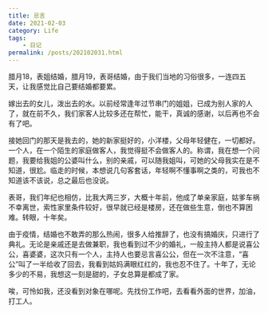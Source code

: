 ```yaml
---
title: 忌言
date: 2021-02-03
category: Life
tags:
    - 日记
permalink: /posts/202102031.html
---
```


腊月18，表姐结婚，腊月19，表哥结婚，由于我们当地的习俗很多，一连四五天，让我感觉比自己要结婚都要累。

嫁出去的女儿，泼出去的水。以前经常逢年过节串门的姐姐，已成为别人家的人了，就在前不久，我们家客人比较多还在帮忙，能干，真诚的感谢，以后再也不会有了吧。

接她回门的那天是我去的，她的新家挺好的，小洋楼，父母年轻健在，一切都好。一个人，在一个陌生的家庭做客人，我觉得挺不会做客人的。称谓，我在想一个问题，我要给我姐的公婆叫什么，别的亲戚，可以随我姐叫，可她的父母我实在是不知道，很尬。临走的时候，本想说几句客套话，年轻啊不懂事啊之类的，可我也不知道该不该说，总之最后也没说。

表哥，我们年纪也相仿，比我大两三岁，大概十年前，他成了单亲家庭，姑爹车祸不幸离世，索性家里条件较好，很早就已经是楼房，还在做些生意，倒也不算困难。转眼，十年矣。

由于疫情，结婚也不敢弄的那么热闹，很多人给推辞了，也没有搞婚庆，只进行了典礼。无论是亲戚还是去做兼职，我也看到过不少的婚礼，一般主持人都是说喜公公，喜婆婆，这次只有一个人，主持人也要忌言喜公公，但在一次不注意，“喜公”叫了一半给收了回去，我看到姑妈满眼红红的，我也忍不住了。十年了，无论多少的不易，我想这一刻是甜的，子女总算是都成了家。

唉，可怜如我，还没看到对象在哪呢。先找份工作吧，去看看外面的世界，加油，打工人。